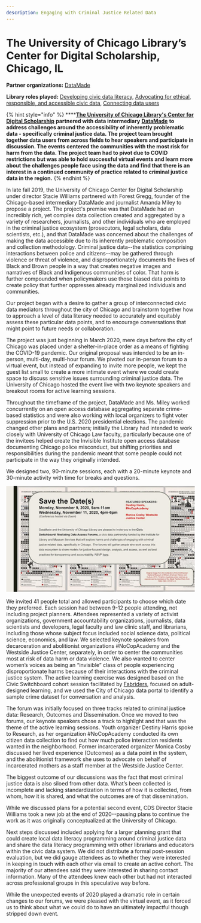 ```yaml
---
description: Engaging with Criminal Justice Related Data
---
```


# The University of Chicago Library’s Center for Digital Scholarship, Chicago, IL

**Partner organizations:**  [DataMade](https://datamade.us)

**Library roles played:**  [Developing civic data literacy](../library-roles/developing-civic-data-literacy.md), [Advocating for ethical, responsible, and accessible civic data](../library-roles/advocating.md), [Connecting data users](../library-roles/connecting-data-users.md)

{% hint style="info" %}
****[**The University of Chicago Library's Center for Digital Scholarship**](https://www.lib.uchicago.edu/research/scholar/) **partnered with data intermediary** [**DataMade**](https://datamade.us) **to address challenges around the accessibility of inherently problematic data - specifically criminal justice data.  The project team brought together data users from across fields to hear speakers and participate in discussion. The events centered the communities with the most risk for harm from the data.   The project team had to pivot due to COVID restrictions but was able to hold successful virtual events and learn more about the challenges people face using the data and find that there is an interest in a continued community of practice related to criminal justice data in the region.** &#x20;
{% endhint %}

In late fall 2019, the University of Chicago Center for Digital Scholarship under director Stacie Williams partnered with Forest Gregg, founder of the Chicago-based intermediary DataMade and journalist Amanda Miley to propose a project. The project's premise was that DataMade had an incredibly rich, yet complex data collection created and aggregated by a variety of researchers, journalists, and other individuals who are employed in the criminal justice ecosystem (prosecutors, legal scholars, data scientists, etc.), and that DataMade was concerned about the challenges of making the data accessible due to its inherently problematic composition and collection methodology. Criminal justice data--the statistics comprising interactions between police and citizens--may be gathered through violence or threat of violence, and disproportionately documents the lives of Black and Brown people in a way that creates negative images and narratives of Black and Indigenous communities of color. That harm is further compounded when policymakers use those biased data points to create policy that further oppresses already marginalized individuals and communities.

Our project began with a desire to gather a group of interconnected civic data mediators throughout the city of Chicago and brainstorm together how to approach a level of data literacy needed to accurately and equitably assess these particular data points, and to encourage conversations that might point to future needs or collaboration.

The project was just beginning in March 2020, mere days before the city of Chicago was placed under a shelter-in-place order as a means of fighting the COVID-19 pandemic. Our original proposal was intended to be an in-person, multi-day, multi-hour forum. We pivoted our in-person forum to a virtual event, but instead of expanding to invite more people, we kept the guest list small to create a more intimate event where we could create space to discuss sensitive issues surrounding criminal justice data. The University of Chicago hosted the event live with two keynote speakers and breakout rooms for active learning sessions.

Throughout the timeframe of the project, DataMade and Ms. Miley worked concurrently on an open access database aggregating separate crime-based statistics and were also working with local organizers to fight voter suppression prior to the U.S. 2020 presidential elections. The pandemic changed other plans and partners; initially the Library had intended to work closely with University of Chicago Law faculty, particularly because one of the invitees helped create the Invisible Institute open access database documenting Chicago police misconduct, but shifting priorities and responsibilities during the pandemic meant that some people could not participate in the way they originally intended.

We designed two, 90-minute sessions, each with a 20-minute keynote and 30-minute activity with time for breaks and questions.

![(Flier created in October 2020 as a Save the Date reminder and to announce the final keynote speakers.)](<../.gitbook/assets/University of Chicago Save the Date.jpeg>)



We invited 41 people total and allowed participants to choose which date they preferred. Each session had between 9-12 people attending, not including project planners. Attendees represented a variety of activist organizations, government accountability organizations, journalists, data scientists and developers, legal faculty and law clinic staff, and librarians, including those whose subject focus included social science data, political science, economics, and law. We selected keynote speakers from decarceration and abolitionist organizations #NoCopAcademy and the Westside Justice Center, separately, in order to center the communities most at risk of data harm or data violence. We also wanted to center women’s voices as being an “invisible” class of people experiencing disproportionate harms because of their interactions with the criminal justice system. The active learning exercise was designed based on the Civic Switchboard cohort session facilitated by [Fabriders](https://www.fabriders.net), focused on adult-designed learning, and we used the City of Chicago data portal to identify a sample crime dataset for conversation and analysis.

The forum was initially focused on three tracks related to criminal justice data: Research, Outcomes and Dissemination. Once we moved to two forums, our keynote speakers chose a track to highlight and that was the theme of the active learning sessions. Youth organizer Destiny Harris spoke to Research, as her organization #NoCopAcademy conducted its own citizen data collection to find out how much police interaction residents wanted in the neighborhood. Former incarcerated organizer Monica Cosby discussed her lived experience (Outcomes) as a data point in the system, and the abolitionist framework she uses to advocate on behalf of incarcerated mothers as a staff member at the Westside Justice Center.

The biggest outcome of our discussions was the fact that most criminal justice data is also siloed from other data. What’s been collected is incomplete and lacking standardization in terms of how it is collected, from whom, how it is shared, and what the outcomes are of that dissemination.

While we discussed plans for a potential second event, CDS Director Stacie Williams took a new job at the end of 2020--pausing plans to continue the work as it was originally conceptualized at the University of Chicago.

Next steps discussed included applying for a larger planning grant that could create local data literacy programming around criminal justice data and share the data literacy programming with other librarians and educators within the civic data system. We did not distribute a formal post-session evaluation, but we did gauge attendees as to whether they were interested in keeping in touch with each other via email to create an active cohort. The majority of our attendees said they were interested in sharing contact information. Many of the attendees knew each other but had not interacted across professional groups in this speculative way before.

While the unexpected events of 2020 played a dramatic role in certain changes to our forums, we were pleased with the virtual event, as it forced us to think about what we could do to have an ultimately impactful though stripped down event.

